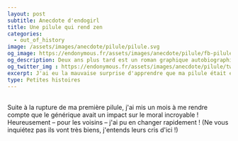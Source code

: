 ```yaml
---
layout: post
subtitle: Anecdote d'endogirl
title: Une pilule qui rend zen
categories:
  - out_of_history
image: /assets/images/anecdote/pilule/pilule.svg
og_image: https://endonymous.fr/assets/images/anecdote/pilule/fb-pilule.png
og_description: Deux ans plus tard est un roman graphique autobiographique sur l'endométriose.
og_twitter_img : https://endonymous.fr/assets/images/anecdote/pilule/twitt-pilule.png
excerpt: J'ai eu la mauvaise surprise d'apprendre que ma pilule était en rupture. Mais pas de problème le générique c'est presque pareil…
type: Petites histoires
---
```

<div>
    <img src="/assets/images/anecdote/pilule/hs-(1).png" alt="" class="img-fluid">
    <img src="/assets/images/anecdote/pilule/hs-(2).png" alt="" class="img-fluid">
    <img src="/assets/images/anecdote/pilule/hs-(3).png" alt="" class="img-fluid">
    <img src="/assets/images/anecdote/pilule/hs-(4).png" alt="" class="img-fluid">
    <img src="/assets/images/anecdote/pilule/hs-(5).png" alt="" class="img-fluid">
    <img src="/assets/images/anecdote/pilule/hs-(6).png" alt="" class="img-fluid">
    <img src="/assets/images/anecdote/pilule/hs-(7).png" alt="" class="img-fluid">
</div>
Suite à la rupture de ma première pilule, j'ai mis un mois à me rendre compte que le générique avait un impact sur le moral incroyable ! Heureusement &ndash; pour les voisins &ndash; j'ai pu en changer rapidement ! (Ne vous inquiétez pas ils vont très biens, j'entends leurs cris d'ici !)



